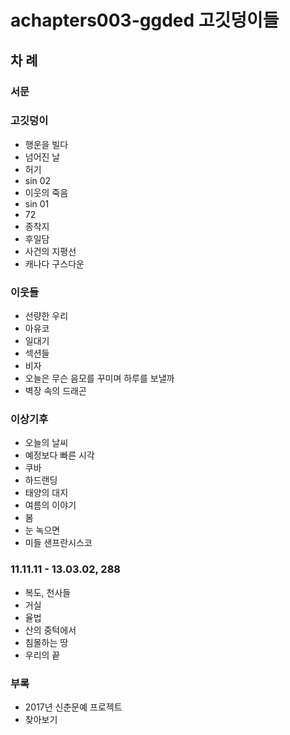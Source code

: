 # achapters003-ggded 고깃덩이들

## 차 례

### 서문

### 고깃덩이
- 행운을 빌다
- 넘어진 날
- 허기
- sin 02
- 이웃의 죽음
- sin 01
- 72
- 종착지
- 후일담
- 사건의 지평선
- 캐나다 구스다운

### 이웃들
- 선량한 우리
- 아유코
- 일대기
- 섹션들
- 비자
- 오늘은 무슨 음모를 꾸미며 하루를 보낼까
- 벽장 속의 드래곤

### 이상기후
- 오늘의 날씨
- 예정보다 빠른 시각
- 쿠바
- 하드랜딩
- 태양의 대지
- 여름의 이야기
- 봄
- 눈 녹으면
- 미들 샌프란시스코

### 11.11.11 - 13.03.02, 288
- 복도, 천사들
- 거실
- 율법
- 산의 중턱에서
- 침몰하는 땅
- 우리의 끝

### 부록
- 2017년 신춘문예 프로젝트
- 찾아보기
